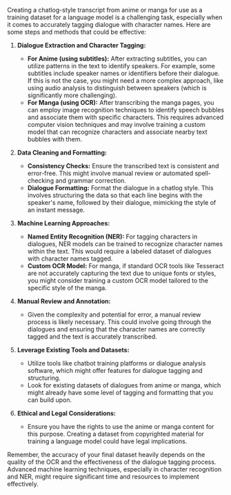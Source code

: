 Creating a chatlog-style transcript from anime or manga for use as a training dataset for a language model is a challenging task, especially when it comes to accurately tagging dialogue with character names. Here are some steps and methods that could be effective:

1. **Dialogue Extraction and Character Tagging:**
   - **For Anime (using subtitles):** After extracting subtitles, you can utilize patterns in the text to identify speakers. For example, some subtitles include speaker names or identifiers before their dialogue. If this is not the case, you might need a more complex approach, like using audio analysis to distinguish between speakers (which is significantly more challenging).
   - **For Manga (using OCR):** After transcribing the manga pages, you can employ image recognition techniques to identify speech bubbles and associate them with specific characters. This requires advanced computer vision techniques and may involve training a custom model that can recognize characters and associate nearby text bubbles with them.

2. **Data Cleaning and Formatting:**
   - **Consistency Checks:** Ensure the transcribed text is consistent and error-free. This might involve manual review or automated spell-checking and grammar correction.
   - **Dialogue Formatting:** Format the dialogue in a chatlog style. This involves structuring the data so that each line begins with the speaker's name, followed by their dialogue, mimicking the style of an instant message.

3. **Machine Learning Approaches:**
   - **Named Entity Recognition (NER):** For tagging characters in dialogues, NER models can be trained to recognize character names within the text. This would require a labeled dataset of dialogues with character names tagged.
   - **Custom OCR Model:** For manga, if standard OCR tools like Tesseract are not accurately capturing the text due to unique fonts or styles, you might consider training a custom OCR model tailored to the specific style of the manga.

4. **Manual Review and Annotation:**
   - Given the complexity and potential for error, a manual review process is likely necessary. This could involve going through the dialogues and ensuring that the character names are correctly tagged and the text is accurately transcribed.

5. **Leverage Existing Tools and Datasets:**
   - Utilize tools like chatbot training platforms or dialogue analysis software, which might offer features for dialogue tagging and structuring.
   - Look for existing datasets of dialogues from anime or manga, which might already have some level of tagging and formatting that you can build upon.

6. **Ethical and Legal Considerations:**
   - Ensure you have the rights to use the anime or manga content for this purpose. Creating a dataset from copyrighted material for training a language model could have legal implications.

Remember, the accuracy of your final dataset heavily depends on the quality of the OCR and the effectiveness of the dialogue tagging process. Advanced machine learning techniques, especially in character recognition and NER, might require significant time and resources to implement effectively.
